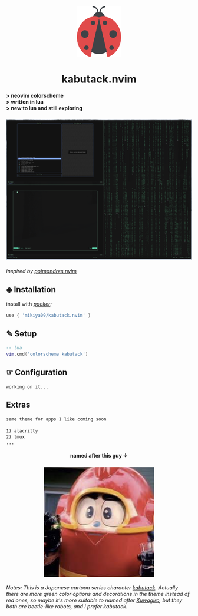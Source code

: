

<h3 align="center"><img src="./assets/ladybug.svg" width=120></h3>
<h1 align="center">kabutack.nvim</h1>

**> neovim colorscheme** <br>
**> written in lua** <br>
**> new to lua and still exploring** <br>
<h3 align="center"><img src="./assets/appearance.png" width=900></h3>

*inspired by [poimandres.nvim](https://github.com/olivercederborg/poimandres.nvim)*

## &#x25c8; Installation
install with *[packer](https://github.com/wbthomason/packer.nvim):*
```lua
use { 'mikiya09/kabutack.nvim' }
```
##  &#x270e; Setup
```lua
-- lua 
vim.cmd('colorscheme kabutack')
```
## &#x261e; Configuration
```
working on it...
```
## Extras
```
same theme for apps I like coming soon

1) alacritty 
2) tmux
...
```

<h4 align="center">named after this guy &#x2193;</h4>
<h3 align="center"><img src="./assets/kabutack.png" width=300></h3>

*Notes:
This is a Japanese cartoon series character [kabutack](https://metalheroes.fandom.com/wiki/Kabutack). 
Actually there are more green color options and decorations in the theme instead of red ones, 
so maybe it's more suitable to named after [Kuwagiro](https://metalheroes.fandom.com/wiki/Kuwagiro),
but they both are beetle-like robots, and I prefer kabutack.*

